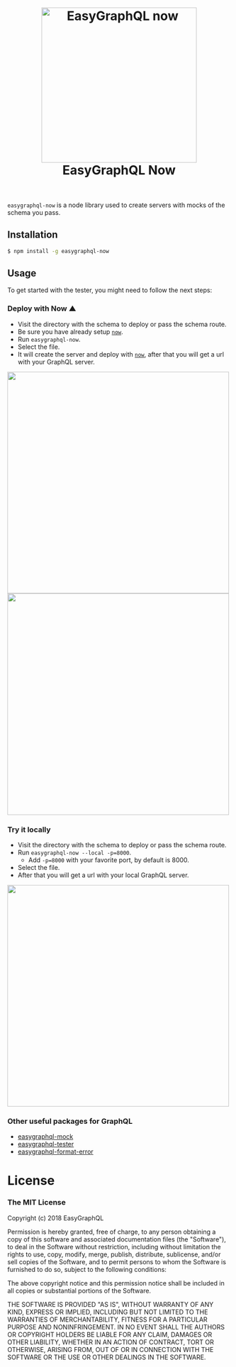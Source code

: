 <h1 align="center">
  <img src="https://cdn.rawgit.com/EasyGraphQL/easygraphql-mock/baab331c/EasyGraphQL.png" alt="EasyGraphQL now " width="350">
  <br>
  EasyGraphQL Now 
  <br>
  <br>
</h1>

`easygraphql-now` is a node library used to create servers with mocks of the schema you pass. 

## Installation
```bash
$ npm install -g easygraphql-now
```

## Usage
To get started with the tester, you might need to follow the next steps:

### Deploy with Now ▲
+ Visit the directory with the schema to deploy or pass the schema route.
+ Be sure you have already setup [`now`](https://zeit.co/now).
+ Run `easygraphql-now`.
+ Select the file.
+ It will create the server and deploy with [`now`](https://zeit.co/now), after that you will get a url with your GraphQL server.

<img src="gif/1.gif" width="500px">
<img src="gif/3.gif" width="500px">


### Try it locally
+ Visit the directory with the schema to deploy or pass the schema route.
+ Run `easygraphql-now --local -p=8000`.
  + Add `-p=8000` with your favorite port, by default is 8000.
+ Select the file.
+ After that you will get a url with your local GraphQL server.

<img src="gif/2.gif" width="500px">


### Other useful packages for GraphQL

+ [easygraphql-mock](https://www.npmjs.com/package/easygraphql-mock)
+ [easygraphql-tester](https://www.npmjs.com/package/easygraphql-tester)
+ [easygraphql-format-error](https://www.npmjs.com/package/easygraphql-format-error)

# License
### The MIT License

Copyright (c) 2018 EasyGraphQL

Permission is hereby granted, free of charge, to any person obtaining a copy
of this software and associated documentation files (the "Software"), to deal
in the Software without restriction, including without limitation the rights
to use, copy, modify, merge, publish, distribute, sublicense, and/or sell
copies of the Software, and to permit persons to whom the Software is
furnished to do so, subject to the following conditions:

The above copyright notice and this permission notice shall be included in
all copies or substantial portions of the Software.

THE SOFTWARE IS PROVIDED "AS IS", WITHOUT WARRANTY OF ANY KIND, EXPRESS OR
IMPLIED, INCLUDING BUT NOT LIMITED TO THE WARRANTIES OF MERCHANTABILITY,
FITNESS FOR A PARTICULAR PURPOSE AND NONINFRINGEMENT. IN NO EVENT SHALL THE
AUTHORS OR COPYRIGHT HOLDERS BE LIABLE FOR ANY CLAIM, DAMAGES OR OTHER
LIABILITY, WHETHER IN AN ACTION OF CONTRACT, TORT OR OTHERWISE, ARISING FROM,
OUT OF OR IN CONNECTION WITH THE SOFTWARE OR THE USE OR OTHER DEALINGS IN
THE SOFTWARE.